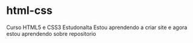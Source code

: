 # html-css
 Curso HTML5 e CSS3 Estudonalta
Estou aprendendo a criar site e agora estou aprendendo sobre repositorio 